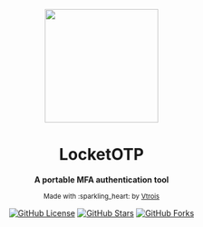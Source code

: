 <div align="center">

<p><img width="200" src="http://ww4.sinaimg.cn/large/0060lm7Tly1flt1eayjrxj306c05kmx4.jpg"></p>

<h1>LocketOTP</h1>

<p><strong>A portable MFA authentication tool</strong></p>

<p><sub>Made with :sparkling_heart: by <a href="https://github.com/Vtrois">Vtrois</a></sub></p>

<p>
<a href="https://github.com/Vtrois/LocketOTP"><img src="https://img.shields.io/badge/license-MIT-blue.svg?style=flat-square" alt="GitHub License"></a>
<a href="https://github.com/Vtrois/LocketOTP"><img src="https://img.shields.io/github/stars/Vtrois/LocketOTP.svg?style=flat-square" alt="GitHub Stars"></a>
<a href="https://github.com/Vtrois/LocketOTP"><img src="https://img.shields.io/github/forks/Vtrois/LocketOTP.svg?style=flat-square" alt="GitHub Forks"></a>
</p>

</div>